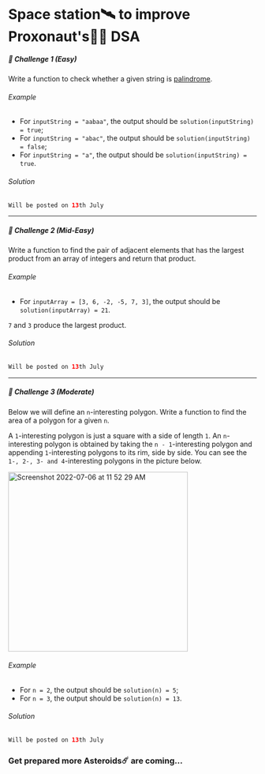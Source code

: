 # Space station🛰 to improve Proxonaut's👩‍🚀 DSA

##### 🚀 Challenge 1 *(Easy)*
Write a function to check whether a given string is [palindrome](https://en.wikipedia.org/wiki/Palindrome).
###### Example
- For `inputString = "aabaa"`, the output should be
`solution(inputString) = true`;
- For `inputString = "abac"`, the output should be
`solution(inputString) = false`;
- For `inputString = "a"`, the output should be
`solution(inputString) = true`.
###### Solution
```swift
Will be posted on 13th July
```

---

##### 🚀 Challenge 2 *(Mid-Easy)*
Write a function to find the pair of adjacent elements that has the largest product from an array of integers and return that product.
###### Example
- For `inputArray = [3, 6, -2, -5, 7, 3]`, the output should be
`solution(inputArray) = 21`.

`7` and `3` produce the largest product.
###### Solution
```swift
Will be posted on 13th July
```

---

##### 🚀 Challenge 3 *(Moderate)*
Below we will define an `n`-interesting polygon. Write a function to find the area of a polygon for a given `n`.

A `1`-interesting polygon is just a square with a side of length `1`. An `n`-interesting polygon is obtained by taking the `n - 1`-interesting polygon and appending `1`-interesting polygons to its rim, side by side. You can see the `1-, 2-, 3- and 4`-interesting polygons in the picture below.

<img width="364" alt="Screenshot 2022-07-06 at 11 52 29 AM" src="https://user-images.githubusercontent.com/103515653/177482751-b7596f65-8ed9-420b-9d61-f64e32517b6e.png">

###### Example
- For `n = 2`, the output should be
`solution(n) = 5`;
- For `n = 3`, the output should be
`solution(n) = 13`.
###### Solution
```swift
Will be posted on 13th July
```

### Get prepared more Asteroids☄️ are coming...
